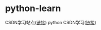 # python-learn

CSDN学习站点([链接](https://edu.csdn.net/))
python CSDN学习([链接](https://edu.csdn.net/skill/python02))